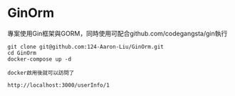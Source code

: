 # GinOrm
專案使用Gin框架與GORM，同時使用可配合github.com/codegangsta/gin執行

```
git clone git@github.com:124-Aaron-Liu/GinOrm.git
cd GinOrm
docker-compose up -d

docker啟用後就可以訪問了

http://localhost:3000/userInfo/1
```
